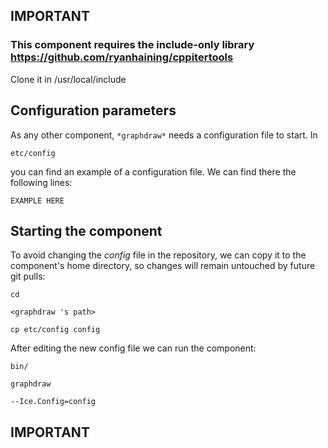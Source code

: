 ## IMPORTANT

### This component requires the include-only library https://github.com/ryanhaining/cppitertools
Clone it in /usr/local/include


## Configuration parameters
As any other component,
``` *graphdraw* ```
needs a configuration file to start. In

    etc/config

you can find an example of a configuration file. We can find there the following lines:

    EXAMPLE HERE


## Starting the component
To avoid changing the *config* file in the repository, we can copy it to the component's home directory, so changes will remain untouched by future git pulls:

    cd

``` <graphdraw 's path> ```

    cp etc/config config

After editing the new config file we can run the component:

    bin/

```graphdraw ```

    --Ice.Config=config


## IMPORTANT


